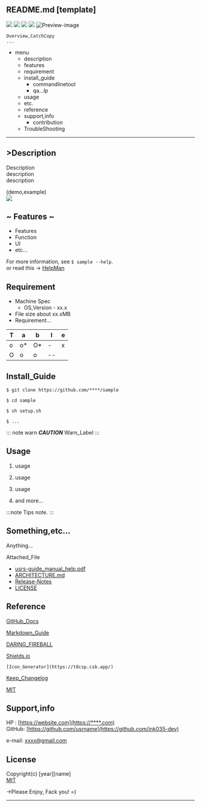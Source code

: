 ## README.md [template]

<!-- shield.io -->
<img src="https://img.shields.io/badge/Sample-v0.1.0-red.svg?logo=atom&style=popout"> <img src="https://img.shields.io/badge/-Markdown-1e90ff.svg?logo=markdown&style=popout"> <img src="https://img.shields.io/badge/Git-Hub-ffffff.svg?logo=github&style=plastic"> <img src="https://img.shields.io/badge/Shields-IO-32e000.svg?logo=&style=plastic">
![ Preview-image ](preview_image.jpg)

<!-- 概要 -->
    Overview,CatchCopy
    ...
- menu
    - description
    - features
    - requirement
    - install_guide
        - commandlinetool
        - qa…lp
    - usage
    - etc.
    - reference
    - support,info
        - contribution
    - TroubleShooting

---

## >Description
<!-- 簡単な説明 -->
Description  
description  
description  

(demo,example)  
![ ](https://example_image.gif)  

## ~ Features ~
<!-- 機能紹介 -->
- Features
- Function
- UI
- etc...

For more information, see `$ sample --help`.  
or read this -> [HelpMan](usr/dir/file.html)

## Requirement
<!-- 必要条件,動作環境 -->
- Machine Spec
    - OS,Version - xx.x
- File size about xx.xMB
- Requirement...

|T|a|b|l|e|
|--|--|--|--|--|
| o |o*|O*|-|x|
|O|o|o|--|  |

## Install_Guide
<!-- インストール手順 -->
<!-- 
    $bash-CLI-CommandLine
    もしくはこちらのリンクからDL的な
 -->
```
$ git clone https://github.com/****/sample
 
$ cd sample

$ sh setup.sh

$ ...
```

::: note warn
***CAUTION***
Warn_Label
:::

## Usage 

1. usage

2. usage

3. usage  

4. and more…

:::note
Tips
note.
:::

## Something,etc… 
<!--その他特記事項、添付data-->
Anything...  

Attached_File  
- [usrs-guide_manual_help.pdf](docs.pdf)  
- [ARCHITECTURE.md](docs/ARCHITECTURE.md)  
- [Release-Notes](CHANGELOG.md)
- [LICENSE](./filepath.txt)

## Reference
<!-- 参照,引用元 -->
[GitHub_Docs](https://docs.github.com/ja/get-started/writing-on-github/getting-started-with-writing-and-formatting-on-github)  

[Markdown_Guide](https://www.markdownguide.org/)  

[DARING_FIREBALL](https://daringfireball.net/projects/markdown/)  

[Shields.io](https://shields.io/)

    [Icon_Generator](https://t8csp.csb.app/)   

[Keep_Changelog](https://keepachangelog.com/ja/1.1.0)  

[MIT](https://opensource.org/license/mit)  

## Support,info

  HP  : [https://website.com](https://****.com)  
GitHub: [https://github.com/usrname](https://github.com/ink035-dev)  
<!--  SNS : [@usrname](https://****.com/xxxx) -->
e-mail: [xxxx@gmail.com](xxxx@gmail.com)  

## License

Copyright(c) [year][name]  
[MIT](LICENSE.txt)  
  
  
  
  
 ->Please Enjoy, Fack you! =)  

---

